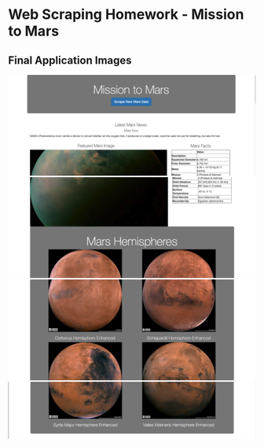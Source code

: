 # Web Scraping Homework - Mission to Mars

## Final Application Images

 ![Image 1](https://github.com/deliahellander/web-scraping-challenge/blob/main/Missions_to_Mars/Images/Image%201.png?raw=true)
 ![Image 2](https://github.com/deliahellander/web-scraping-challenge/blob/main/Missions_to_Mars/Images/Image%202.png?raw=true)
 ![Image 3](https://github.com/deliahellander/web-scraping-challenge/blob/main/Missions_to_Mars/Images/Image%203.png?raw=true)
 ![Image 4](https://github.com/deliahellander/web-scraping-challenge/blob/main/Missions_to_Mars/Images/Image%204.png?raw=true)
 
